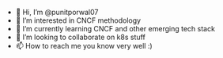 - 👋 Hi, I’m @punitporwal07
- 👀 I’m interested in CNCF methodology
- 🌱 I’m currently learning CNCF and other emerging tech stack
- 💞️ I’m looking to collaborate on k8s stuff
- 📫 How to reach me you know very well :)

<!---
punitporwal07/punitporwal07 is a ✨ special ✨ repository because its `README.md` (this file) appears on your GitHub profile.
You can click the Preview link to take a look at your changes.
--->
